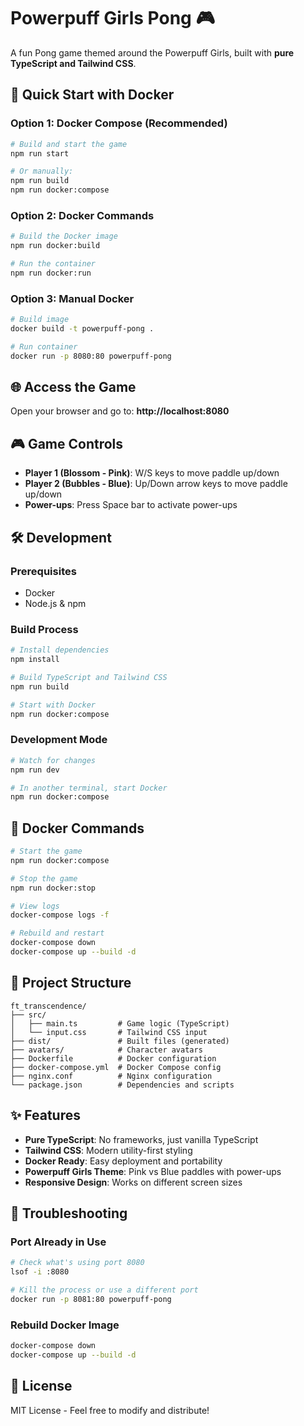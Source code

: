 # Powerpuff Girls Pong 🎮

A fun Pong game themed around the Powerpuff Girls, built with **pure TypeScript and Tailwind CSS**.

## 🚀 Quick Start with Docker

### Option 1: Docker Compose (Recommended)
```bash
# Build and start the game
npm run start

# Or manually:
npm run build
npm run docker:compose
```

### Option 2: Docker Commands
```bash
# Build the Docker image
npm run docker:build

# Run the container
npm run docker:run
```

### Option 3: Manual Docker
```bash
# Build image
docker build -t powerpuff-pong .

# Run container
docker run -p 8080:80 powerpuff-pong
```

## 🌐 Access the Game
Open your browser and go to: **http://localhost:8080**

## 🎮 Game Controls
- **Player 1 (Blossom - Pink)**: W/S keys to move paddle up/down
- **Player 2 (Bubbles - Blue)**: Up/Down arrow keys to move paddle up/down
- **Power-ups**: Press Space bar to activate power-ups

## 🛠️ Development

### Prerequisites
- Docker
- Node.js & npm

### Build Process
```bash
# Install dependencies
npm install

# Build TypeScript and Tailwind CSS
npm run build

# Start with Docker
npm run docker:compose
```

### Development Mode
```bash
# Watch for changes
npm run dev

# In another terminal, start Docker
npm run docker:compose
```

## 🐳 Docker Commands

```bash
# Start the game
npm run docker:compose

# Stop the game
npm run docker:stop

# View logs
docker-compose logs -f

# Rebuild and restart
docker-compose down
docker-compose up --build -d
```

## 📁 Project Structure
```
ft_transcendence/
├── src/
│   ├── main.ts         # Game logic (TypeScript)
│   └── input.css       # Tailwind CSS input
├── dist/               # Built files (generated)
├── avatars/            # Character avatars
├── Dockerfile          # Docker configuration
├── docker-compose.yml  # Docker Compose config
├── nginx.conf          # Nginx configuration
└── package.json        # Dependencies and scripts
```

## ✨ Features
- **Pure TypeScript**: No frameworks, just vanilla TypeScript
- **Tailwind CSS**: Modern utility-first styling
- **Docker Ready**: Easy deployment and portability
- **Powerpuff Girls Theme**: Pink vs Blue paddles with power-ups
- **Responsive Design**: Works on different screen sizes

## 🔧 Troubleshooting

### Port Already in Use
```bash
# Check what's using port 8080
lsof -i :8080

# Kill the process or use a different port
docker run -p 8081:80 powerpuff-pong
```

### Rebuild Docker Image
```bash
docker-compose down
docker-compose up --build -d
```

## 📝 License
MIT License - Feel free to modify and distribute! 